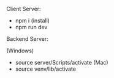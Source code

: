 Client Server: 
- npm i (install)
- npm run dev  


Backend Server:

(Windows)
- source server/Scripts/activate
(Mac)
- source venv/lib/activate